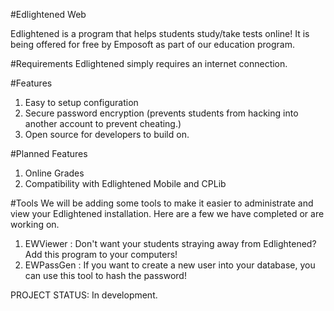 #Edlightened Web

Edlightened is a program that helps students study/take tests online! It is being offered for free by Emposoft as part of our education program.

#Requirements
Edlightened simply requires an internet connection.

#Features
1. Easy to setup configuration
2. Secure password encryption (prevents students from hacking into another account to prevent cheating.)
3. Open source for developers to build on.

#Planned Features
1. Online Grades
2. Compatibility with Edlightened Mobile and CPLib

#Tools
We will be adding some tools to make it easier to administrate and view your Edlightened installation. Here are a few we have completed or are working on.

1. EWViewer : Don't want your students straying away from Edlightened? Add this program to your computers!
2. EWPassGen : If you want to create a new user into your database, you can use this tool to hash the password!


PROJECT STATUS: In development.
